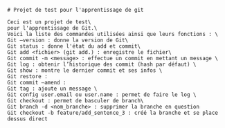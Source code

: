     # Projet de test pour l'apprentissage de git

    Ceci est un projet de test\
    pour l'apprentissage de Git.\
    Voici la liste des commandes utilisées ainsi que leurs fonctions : \
    Git —version : donne la version de Git\
    Git status : donne l'état du add et commit\
    Git add <fichier> (git add.) : enregistre le fichier\
    Git commit -m <message> : effectue un commit en mettant un message \
    Git log : obtenir l’historique des commit (hash par défaut) \
    Git show : montre le dernier commit et ses infos \
    Git restore : 
    Git commit —amend : 
    Git tag : ajoute un message \
    Git config user.email ou user.name : permet de faire le log \
    Git checkout : permet de basculer de branch\
    Git branch -d <nom_branche> : supprimer la branche en question
    Git checkout -b feature/add_sentence_3 : créé la branche et se place dessus direct
